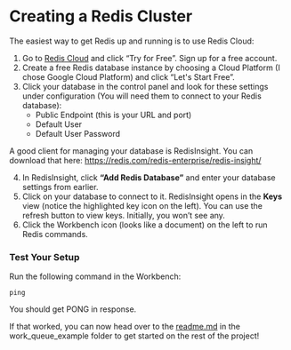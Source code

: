 # Creating a Redis Cluster

The easiest way to get Redis up and running is to use Redis Cloud:

1. Go to [Redis Cloud](https://redis.com/redis-enterprise-cloud/overview) and click “Try for Free”. Sign up for a free account.  
2. Create a free Redis database instance by choosing a Cloud Platform (I chose Google Cloud Platform) and click “Let's Start Free”.  
3. Click your database in the control panel and look for these settings under configuration (You will need them to connect to your Redis database):  
   - Public Endpoint (this is your URL and port)  
   - Default User 
   - Default User Password

A good client for managing your database is RedisInsight. You can download that here: https://redis.com/redis-enterprise/redis-insight/

4. In RedisInsight, click **“Add Redis Database”** and enter your database settings from earlier.  
5. Click on your database to connect to it. RedisInsight opens in the **Keys** view (notice the highlighted key icon on the left). You can use the refresh button to view keys. Initially, you won’t see any.  
6. Click the Workbench icon (looks like a document) on the left to run Redis commands.  

### Test Your Setup

Run the following command in the Workbench:

```
ping
```

You should get PONG in response.

If that worked, you can now head over to the [readme.md](https://github.com/byu-cs-452/byu-cs-452-class-content/blob/main/redis/work_queue_example/readme.md) in the work_queue_example folder to get started on the rest of the project!
